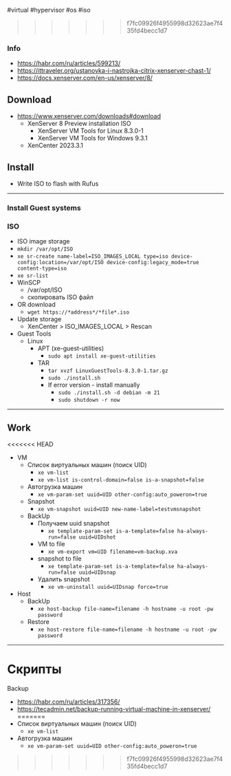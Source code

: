 #virtual #hypervisor #os #iso
>>>>>>> f7fc09926f4955998d32623ae7f435fd4becc1d7
### Info
- https://habr.com/ru/articles/599213/
- https://ittraveler.org/ustanovka-i-nastrojka-citrix-xenserver-chast-1/
- https://docs.xenserver.com/en-us/xenserver/8/

## Download
-  https://www.xenserver.com/downloads#download
	- XenServer 8 Preview installation ISO
		- XenServer VM Tools for Linux 8.3.0-1
		- XenServer VM Tools for Windows 9.3.1
	- XenCenter 2023.3.1

## Install
- Write ISO to flash with Rufus

---
### Install Guest systems
### ISO
- ISO image storage
- `mkdir /var/opt/ISO`
- `xe sr-create name-label=ISO_IMAGES_LOCAL type=iso device-config:location=/var/opt/ISO device-config:legacy_mode=true content-type=iso`
- `xe sr-list`
- WinSCP
	- /var/opt/ISO
	- скопировать ISO файл
- OR download
	- `wget https://*address*/*file*.iso`
- Update storage
	- XenCenter > ISO_IMAGES_LOCAL > Rescan
- Guest Tools
	- Linux
		- APT (xe-guest-utilities)
			- `sudo apt install xe-guest-utilities`
		- TAR
			- `tar xvzf LinuxGuestTools-8.3.0-1.tar.gz`
			- `sudo ./install.sh`
			- If error version - install manually
				- `sudo ./install.sh -d debian -m 21`
				- `sudo shutdown -r now`

---
## Work
<<<<<<< HEAD
- VM
	- Список виртуальных машин (поиск UID)
		- `xe vm-list`
		- `xe vm-list is-control-domain=false is-a-snapshot=false`
	- Автогрузка машин
		- `xe vm-param-set uuid=UID other-config:auto_poweron=true`
	- Snapshot
		- `xe vm-snapshot uuid=UID new-name-label=testvmsnapshot` 
	- BackUp
		- Получаем uuid snapshot
			- `xe template-param-set is-a-template=false ha-always-run=false uuid=UIDshot`
		- VM to file
			- `xe vm-export vm=UID filename=vm-backup.xva`
		- snapshot to file
			- `xe template-param-set is-a-template=false ha-always-run=false uuid=UIDsnap`
		- Удалить snapshot
			- `xe vm-uninstall uuid=UIDsnap force=true`
- Host
	- BackUp
		- `xe host-backup file-name=filename -h hostname -u root -pw password`
	- Restore
		- `xe host-restore file-name=filename -h hostname -u root -pw password
 `

---
# Скрипты

Backup
- https://habr.com/ru/articles/317356/
- https://tecadmin.net/backup-running-virtual-machine-in-xenserver/
=======
- Список виртуальных машин (поиск UID)
	- `xe vm-list`
- Автогрузка машин
	- `xe vm-param-set uuid=UID other-config:auto_poweron=true`
>>>>>>> f7fc09926f4955998d32623ae7f435fd4becc1d7
